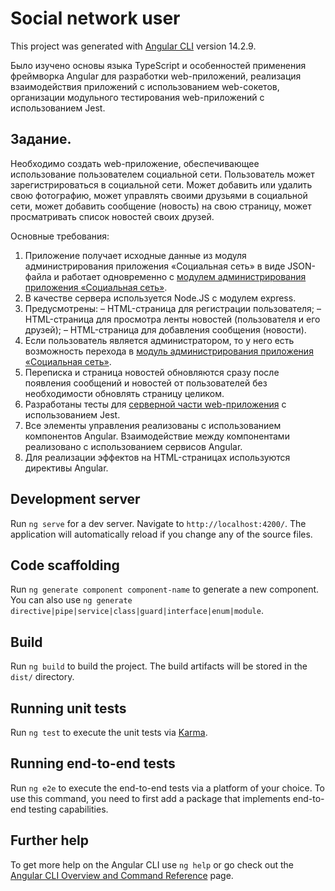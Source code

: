 # Social network user

This project was generated with [Angular CLI](https://github.com/angular/angular-cli) version 14.2.9.

Было изучено основы языка TypeScript и особенностей применения фреймворка Angular для разработки web-приложений, реализация взаимодействия приложений с использованием web-сокетов, организации модульного тестирования web-приложений с использованием Jest.

## Задание.
Необходимо создать web-приложение, обеспечивающее использование пользователем социальной сети. Пользователь может зарегистрироваться в социальной сети. Может добавить или удалить свою фотографию, может управлять своими друзьями в социальной сети, может добавить сообщение (новость) на свою страницу, может просматривать список новостей своих друзей.

Основные требования:
1. Приложение получает исходные данные из модуля администрирования приложения «Социальная сеть» в виде JSON-файла и работает одновременно с [модулем администрирования приложения «Социальная сеть»](https://github.com/youngwow/social-network-admin).
2. В качестве сервера используется Node.JS с модулем express.
3. Предусмотрены:
– HTML-страница для регистрации пользователя;
– HTML-страница для просмотра ленты новостей (пользователя и его друзей);
– HTML-страница для добавления сообщения (новости).
4. Если пользователь является администратором, то у него есть возможность перехода в [модуль администрирования приложения «Социальная сеть»](https://github.com/youngwow/social-network-admin).
5. Переписка и страница новостей обновляются сразу после появления сообщений и новостей от пользователей без необходимости обновлять страницу целиком.
6. Разработаны тесты для [серверной части web-приложения](https://github.com/youngwow/social-network-admin) с использованием Jest.
7. Все элементы управления реализованы с использованием компонентов Angular. Взаимодействие между компонентами реализовано с использованием сервисов Angular.
8. Для реализации эффектов на HTML-страницах используются директивы Angular.


## Development server

Run `ng serve` for a dev server. Navigate to `http://localhost:4200/`. The application will automatically reload if you change any of the source files.

## Code scaffolding

Run `ng generate component component-name` to generate a new component. You can also use `ng generate directive|pipe|service|class|guard|interface|enum|module`.

## Build

Run `ng build` to build the project. The build artifacts will be stored in the `dist/` directory.

## Running unit tests

Run `ng test` to execute the unit tests via [Karma](https://karma-runner.github.io).

## Running end-to-end tests

Run `ng e2e` to execute the end-to-end tests via a platform of your choice. To use this command, you need to first add a package that implements end-to-end testing capabilities.

## Further help

To get more help on the Angular CLI use `ng help` or go check out the [Angular CLI Overview and Command Reference](https://angular.io/cli) page.
